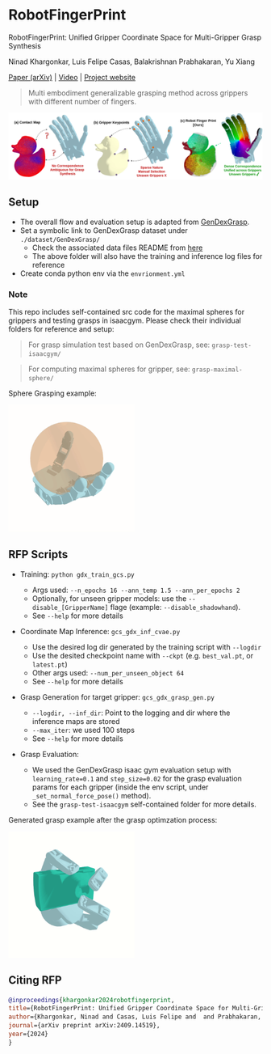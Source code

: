 # RobotFingerPrint 

RobotFingerPrint: Unified Gripper Coordinate Space for Multi-Gripper Grasp Synthesis​

Ninad Khargonkar, Luis Felipe Casas, Balakrishnan Prabhakaran, Yu Xiang

[Paper (arXiv)](https://arxiv.org/abs/2409.14519) | [Video](https://youtu.be/qvyhMjGf46I?feature=shared) | [Project website](https://irvlutd.github.io/RobotFingerPrint/)

> Multi embodiment generalizable grasping method across grippers with different number of fingers.

<img src="./media/teaser-wide.webp" width="600">

## Setup

- The overall flow and evaluation setup is adapted from [GenDexGrasp](https://github.com/tengyu-liu/GenDexGrasp).
- Set a symbolic link to GenDexGrasp dataset under `./dataset/GenDexGrasp/`
  - Check the associated data files README from [here](https://utdallas.box.com/v/RobotFingerPrint-Data)
  - The above folder will also have the training and inference log files for reference
- Create conda python env via the `envrionment.yml`


### Note
This repo includes  self-contained src code for the maximal spheres for grippers and testing grasps in isaacgym. Please check their individual folders for reference and setup:

> For grasp simulation test based on GenDexGrasp, see: `grasp-test-isaacgym/`

> For computing maximal spheres for gripper, see: `grasp-maximal-sphere/`

Sphere Grasping example:

<img src="./media/allegro_sphere_grasp.gif" width="250">

## RFP Scripts

- Training: `python gdx_train_gcs.py` 
  - Args used: `--n_epochs 16 --ann_temp 1.5 --ann_per_epochs 2`
  - Optionally, for unseen gripper models: use the `--disable_[GripperName]` flage (example: `--disable_shadowhand`).
  - See `--help` for more details

- Coordinate Map Inference: `gcs_gdx_inf_cvae.py`
  - Use the desired log dir generated by the training script with `--logdir`
  - Use the desited checkpoint name with `--ckpt` (e.g. `best_val.pt`, or `latest.pt`) 
  - Other args used: `--num_per_unseen_object 64`
  - See `--help` for more details

- Grasp Generation for target gripper: `gcs_gdx_grasp_gen.py`
  - `--logdir, --inf_dir`: Point to the logging and dir where the inference maps are stored
  - `--max_iter`: we used 100 steps
  - See `--help` for more details

- Grasp Evaluation:
  - We used the GenDexGrasp isaac gym evaluation setup with `learning_rate=0.1` and `step_size=0.02` for the grasp evaluation params for each gripper (inside the env script, under `_set_normal_force_pose()` method). 
  - See the `grasp-test-isaacgym` self-contained folder for more details.


Generated grasp example after the grasp optimzation process:

<img src="./media/barrett_grasp_final.gif" width="250">

## Citing RFP

```bibtex
@inproceedings{khargonkar2024robotfingerprint,
title={RobotFingerPrint: Unified Gripper Coordinate Space for Multi-Gripper Grasp Synthesis​},
author={Khargonkar, Ninad and Casas, Luis Felipe and  and Prabhakaran, Balakrishnan and Xiang, Yu},
journal={arXiv preprint arXiv:2409.14519},
year={2024}
}
```

